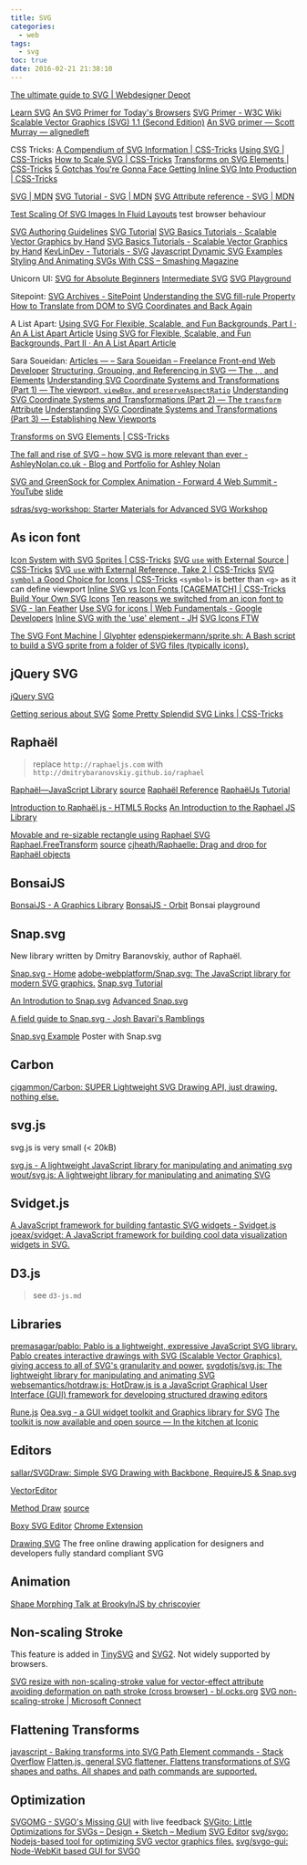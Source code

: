 ```yaml
---
title: SVG
categories:
  - web
tags:
  - svg
toc: true
date: 2016-02-21 21:38:10
---
```


[The ultimate guide to SVG | Webdesigner Depot](http://www.webdesignerdepot.com/2015/01/the-ultimate-guide-to-svg/)

[Learn SVG](http://learnsvg.com/)
[An SVG Primer for Today's Browsers](http://www.w3.org/Graphics/SVG/IG/resources/svgprimer.html)
[SVG Primer - W3C Wiki](http://www.w3.org/wiki/SVG_Primer)
[Scalable Vector Graphics (SVG) 1.1 (Second Edition)](https://www.w3.org/TR/SVG/Overview.html)
[An SVG primer — Scott Murray — alignedleft](http://alignedleft.com/tutorials/d3/an-svg-primer)

CSS Tricks:
[A Compendium of SVG Information | CSS-Tricks](https://css-tricks.com/mega-list-svg-information/)
[Using SVG | CSS-Tricks](https://css-tricks.com/using-svg/)
[How to Scale SVG | CSS-Tricks](https://css-tricks.com/scale-svg/)
[Transforms on SVG Elements | CSS-Tricks](https://css-tricks.com/transforms-on-svg-elements/)
[5 Gotchas You're Gonna Face Getting Inline SVG Into Production | CSS-Tricks](https://css-tricks.com/gotchas-on-getting-svg-into-production/)

[SVG | MDN](https://developer.mozilla.org/en-US/docs/Web/SVG)
[SVG Tutorial - SVG | MDN](https://developer.mozilla.org/en-US/docs/Web/SVG/Tutorial)
[SVG Attribute reference - SVG | MDN](https://developer.mozilla.org/en-US/docs/Web/SVG/Attribute)

[Test Scaling Of SVG Images In Fluid Layouts](http://codepen.io/tomByrer/pen/qEBbzw?editors=110) test browser behaviour

[SVG Authoring Guidelines](https://jwatt.org/svg/authoring/)
[SVG Tutorial](http://tutorials.jenkov.com/svg/index.html)
[SVG Basics Tutorials - Scalable Vector Graphics by Hand](http://www.svgbasics.com/)
[SVG Basics Tutorials - Scalable Vector Graphics by Hand](http://www.svgbasics.com/)
[KevLinDev - Tutorials - SVG](http://www.kevlindev.com/tutorials/basics/index.htm)
[Javascript Dynamic SVG Examples](http://svgdiscovery.com/)
[Styling And Animating SVGs With CSS – Smashing Magazine](https://www.smashingmagazine.com/2014/11/styling-and-animating-svgs-with-css/)

Unicorn UI:
[SVG for Absolute Beginners](http://unicorn-ui.com/blog/svg-for-beginners.html)
[Intermediate SVG](http://unicorn-ui.com/blog/intermediate-svg.html)
[SVG Playground](http://unicorn-ui.com/demo/svg.html)

Sitepoint:
[SVG Archives - SitePoint](https://www.sitepoint.com/tag/svg/)
[Understanding the SVG fill-rule Property](https://www.sitepoint.com/understanding-svg-fill-rule-property/)
[How to Translate from DOM to SVG Coordinates and Back Again](https://www.sitepoint.com/how-to-translate-from-dom-to-svg-coordinates-and-back-again/)

A List Apart:
[Using SVG For Flexible, Scalable, and Fun Backgrounds, Part I · An A List Apart Article](http://alistapart.com/article/using-svg-for-flexible-scalable-and-fun-backgrounds-part-i)
[Using SVG for Flexible, Scalable, and Fun Backgrounds, Part II · An A List Apart Article](http://alistapart.com/article/using-svg-for-flexible-scalable-and-fun-backgrounds-part-ii)

Sara Soueidan:
[Articles — – Sara Soueidan – Freelance Front-end Web Developer](https://sarasoueidan.com/tags/svg/index.html)
[Structuring, Grouping, and Referencing in SVG — The <code><g></code>, <code><use></code>, <code><defs></code> and <code><symbol></code> Elements](https://sarasoueidan.com/blog/structuring-grouping-referencing-in-svg/)
[Understanding SVG Coordinate Systems and Transformations (Part 1) — The viewport, <code>viewBox</code>, and <code>preserveAspectRatio</code>](https://sarasoueidan.com/blog/svg-coordinate-systems/)
[Understanding SVG Coordinate Systems and Transformations (Part 2) — The <code>transform</code> Attribute](https://sarasoueidan.com/blog/svg-transformations/)
[Understanding SVG Coordinate Systems and Transformations (Part 3) — Establishing New Viewports](https://sarasoueidan.com/blog/nesting-svgs/)

[Transforms on SVG Elements | CSS-Tricks](https://css-tricks.com/transforms-on-svg-elements/)

[The fall and rise of SVG – how SVG is more relevant than ever - AshleyNolan.co.uk - Blog and Portfolio for Ashley Nolan](http://ashleynolan.co.uk/blog/the-fall-and-rise-of-svg)

[SVG and GreenSock for Complex Animation - Forward 4 Web Summit - YouTube](https://www.youtube.com/watch?v=ZNukcHhpSXg) [slide](http://slides.com/sdrasner/svg-greensock#/)

[sdras/svg-workshop: Starter Materials for Advanced SVG Workshop](https://github.com/sdras/svg-workshop)

## As icon font

[Icon System with SVG Sprites | CSS-Tricks](https://css-tricks.com/svg-sprites-use-better-icon-fonts/)
[SVG `use` with External Source | CSS-Tricks](https://css-tricks.com/svg-use-external-source/)
[SVG `use` with External Reference, Take 2 | CSS-Tricks](https://css-tricks.com/svg-use-with-external-reference-take-2/)
[SVG `symbol` a Good Choice for Icons | CSS-Tricks](https://css-tricks.com/svg-symbol-good-choice-icons/) `<symbol>` is better than `<g>` as it can define viewport
[Inline SVG vs Icon Fonts [CAGEMATCH] | CSS-Tricks](https://css-tricks.com/icon-fonts-vs-svg/)
[Build Your Own SVG Icons](https://www.sitepoint.com/build-svg-icons/)
[Ten reasons we switched from an icon font to SVG - Ian Feather](http://ianfeather.co.uk/ten-reasons-we-switched-from-an-icon-font-to-svg/)
[Use SVG for icons | Web Fundamentals - Google Developers](https://developers.google.com/web/fundamentals/design-and-ui/media/images/use-icons?hl=en)
[Inline SVG with the 'use' element - JH](http://wearejh.com/design/inline-svg-use-element/)
[SVG Icons FTW](http://tympanus.net/codrops/2013/11/27/svg-icons-ftw/)

[The SVG Font Machine | Glyphter](https://glyphter.com/)
[edenspiekermann/sprite.sh: A Bash script to build a SVG sprite from a folder of SVG files (typically icons).](https://github.com/edenspiekermann/sprite.sh)

## jQuery SVG

[jQuery SVG](http://keith-wood.name/svg.html)

[Getting serious about SVG](https://www.mapbox.com/osmdev/2012/11/20/getting-serious-about-svg/)
[Some Pretty Splendid SVG Links | CSS-Tricks](https://css-tricks.com/svg-funsville-links/)

## Raphaël

> replace `http://raphaeljs.com` with `http://dmitrybaranovskiy.github.io/raphael`

[Raphaël—JavaScript Library](http://dmitrybaranovskiy.github.io/raphael/) [source](https://github.com/DmitryBaranovskiy/raphael)
[Raphaël Reference](http://raphael.dabbles.info/)
[RaphaëlJs Tutorial](http://cancerbero.mbarreneche.com/raphaeltut/)

[Introduction to Raphaël.js - HTML5 Rocks](http://www.html5rocks.com/en/tutorials/raphael/intro/?redirect_from_locale=es)
[An Introduction to the Raphael JS Library](http://code.tutsplus.com/tutorials/an-introduction-to-the-raphael-js-library--net-7186)

[Movable and re-sizable rectangle using Raphael SVG](https://gist.github.com/thebinarypenguin/1558194)
[Raphael.FreeTransform](https://alias.io/raphael/free_transform/) [source](https://github.com/AliasIO/Raphael.FreeTransform)
[cjheath/Raphaelle: Drag and drop for Raphaël objects](https://github.com/cjheath/Raphaelle)

## BonsaiJS

[BonsaiJS - A Graphics Library](http://bonsaijs.org/)
[BonsaiJS - Orbit](http://orbit.bonsaijs.org/) Bonsai playground

## Snap.svg

New library written by Dmitry Baranovskiy, author of Raphaël.

[Snap.svg - Home](http://snapsvg.io/)
[adobe-webplatform/Snap.svg: The JavaScript library for modern SVG graphics.](https://github.com/adobe-webplatform/Snap.svg/)
[Snap.svg Tutorial](http://svg.dabbles.info/)

[An Introdution to Snap.svg](https://www.sitepoint.com/introduction-snap-svg/)
[Advanced Snap.svg](https://www.sitepoint.com/advanced-snap-svg/)

[A field guide to Snap.svg - Josh Bavari's Ramblings](http://jbavari.github.io/blog/2014/10/23/a-field-guide-to-snap-dot-svg/)

[Snap.svg Example](http://codepen.io/SitePoint/full/nleba) Poster with Snap.svg

## Carbon

[cjgammon/Carbon: SUPER Lightweight SVG Drawing API, just drawing, nothing else.](https://github.com/cjgammon/Carbon)

## svg.js

svg.js is very small (< 20kB)

[svg.js - A lightweight JavaScript library for manipulating and animating svg](http://svgjs.com/)
[wout/svg.js: A lightweight library for manipulating and animating SVG](https://github.com/wout/svg.js)

## Svidget.js

[A JavaScript framework for building fantastic SVG widgets - Svidget.js](http://www.svidget.com/)
[joeax/svidget: A JavaScript framework for building cool data visualization widgets in SVG.](https://github.com/joeax/svidget)

## D3.js

> see `d3-js.md`

## Libraries

[premasagar/pablo: Pablo is a lightweight, expressive JavaScript SVG library. Pablo creates interactive drawings with SVG (Scalable Vector Graphics), giving access to all of SVG's granularity and power.](https://github.com/premasagar/pablo)
[svgdotjs/svg.js: The lightweight library for manipulating and animating SVG](https://github.com/svgdotjs/svg.js)
[websemantics/hotdraw.js: HotDraw.js is a JavaScript Graphical User Interface (GUI) framework for developing structured drawing editors](https://github.com/websemantics/Hotdraw.js)

[Rune.js](http://runemadsen.github.io/rune.js/index.html)
[Oea.svg - a GUI widget toolkit and Graphics library for SVG](http://oeasvg.com/)
[The toolkit is now available and open source — In the kitchen at Iconic](http://blog.useiconic.com/our-toolkit-is-now-available-and-open-source/)

## Editors

[sallar/SVGDraw: Simple SVG Drawing with Backbone, RequireJS & Snap.svg](https://github.com/sallar/SVGDraw)

[VectorEditor](http://jsvectoreditor.googlecode.com/svn/trunk/index.html)

[Method Draw](http://editor.method.ac/) [source](https://github.com/duopixel/Method-Draw)

[Boxy SVG Editor](https://boxy-svg.com/main.html) [Chrome Extension](https://boxy-svg.com/main.html)

[Drawing SVG](http://www.drawsvg.org/) The free online drawing application for designers and developers fully standard compliant SVG

## Animation

[Shape Morphing Talk at BrookylnJS by chriscoyier](http://slides.com/chriscoyier/gettin-weird-with-shape-morphing-5#/)

## Non-scaling Stroke

This feature is added in [TinySVG](https://www.w3.org/TR/SVGTiny12/) and [SVG2](https://www.w3.org/TR/SVG2/). Not widely supported by browsers.

[SVG resize with non-scaling-stroke value for vector-effect attribute avoiding deformation on path stroke (cross browser) - bl.ocks.org](http://bl.ocks.org/lightjs/5372867)
[SVG non-scaling-stroke | Microsoft Connect](https://connect.microsoft.com/IE/feedback/details/788819/svg-non-scaling-stroke)

## Flattening Transforms

[javascript - Baking transforms into SVG Path Element commands - Stack Overflow](http://stackoverflow.com/questions/5149301/baking-transforms-into-svg-path-element-commands)
[Flatten.js, general SVG flattener. Flattens transformations of SVG shapes and paths. All shapes and path commands are supported.](https://gist.github.com/timo22345/9413158)

## Optimization

[SVGOMG - SVGO's Missing GUI](https://jakearchibald.github.io/svgomg/) with live feedback
[SVGito: Little Optimizations for SVGs – Design + Sketch – Medium](https://medium.com/sketch-app-sources/svgito-little-optimizations-for-svgs-22114af9fdc9)
[SVG Editor](http://petercollingridge.appspot.com/svg-editor)
[svg/svgo: Nodejs-based tool for optimizing SVG vector graphics files.](https://github.com/svg/svgo)
[svg/svgo-gui: Node-WebKit based GUI for SVGO](https://github.com/svg/svgo-gui)
